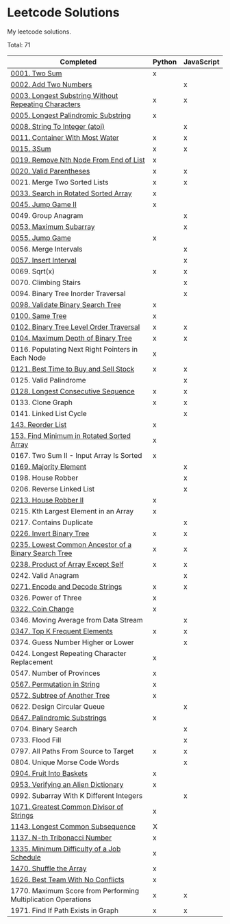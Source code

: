 # Leetcode Solutions

My leetcode solutions.

Total: 71

| Completed                                                                                                                             | Python | JavaScript |
| ------------------------------------------------------------------------------------------------------------------------------------- | ------ | ---------- |
| [0001. Two Sum](https://leetcode.com/problems/two-sum/)                                                                               | x      |            |
| [0002. Add Two Numbers](https://leetcode.com/problems/add-two-numbers/)                                                               |        | x          |
| [0003. Longest Substring Without Repeating Characters](https://leetcode.com/problems/longest-substring-without-repeating-characters/) | x      | x          |
| [0005. Longest Palindromic Substring](https://leetcode.com/problems/longest-palindromic-substring/)                                   | x      |            |
| [0008. String To Integer (atoi)](https://leetcode.com/problems/string-to-integer-atoi/)                                               |        | x          |
| [0011. Container With Most Water](https://leetcode.com/problems/container-with-most-water/)                                           | x      | x          |
| [0015. 3Sum](https://leetcode.com/problems/3sum/)                                                                                     | x      | x          |
| [0019. Remove Nth Node From End of List](https://leetcode.com/problems/remove-nth-node-from-end-of-list/)                             | x      |            |
| [0020. Valid Parentheses](https://leetcode.com/problems/valid-parentheses/)                                                           | x      | x          |
| 0021. Merge Two Sorted Lists                                                                                                          | x      | x          |
| [0033. Search in Rotated Sorted Array](https://leetcode.com/problems/search-in-rotated-sorted-array/)                                 | x      |            |
| [0045. Jump Game II](https://leetcode.com/problems/jump-game-ii/)                                                                     | x      |            |
| 0049. Group Anagram                                                                                                                   |        | x          |
| [0053. Maximum Subarray](https://leetcode.com/problems/maximum-subarray/)                                                             |        | x          |
| [0055. Jump Game](https://leetcode.com/problems/jump-game/)                                                                           | x      |            |
| 0056. Merge Intervals                                                                                                                 |        | x          |
| [0057. Insert Interval](https://leetcode.com/problems/insert-interval/)                                                               |        | x          |
| 0069. Sqrt(x)                                                                                                                         | x      | x          |
| 0070. Climbing Stairs                                                                                                                 |        | x          |
| 0094. Binary Tree Inorder Traversal                                                                                                   |        | x          |
| [0098. Validate Binary Search Tree](https://leetcode.com/problems/validate-binary-search-tree/)                                       | x      |            |
| [0100. Same Tree](https://leetcode.com/problems/same-tree/)                                                                           | x      |            |
| [0102. Binary Tree Level Order Traversal](https://leetcode.com/problems/binary-tree-level-order-traversal/)                           | x      | x          |
| [0104. Maximum Depth of Binary Tree](https://leetcode.com/problems/maximum-depth-of-binary-tree/)                                     | x      | x          |
| 0116. Populating Next Right Pointers in Each Node                                                                                     | x      |            |
| [0121. Best Time to Buy and Sell Stock](https://leetcode.com/problems/best-time-to-buy-and-sell-stock/)                               | x      | x          |
| 0125. Valid Palindrome                                                                                                                |        | x          |
| [0128. Longest Consecutive Sequence](https://leetcode.com/problems/longest-consecutive-sequence/)                                     | x      | x          |
| 0133. Clone Graph                                                                                                                     | x      | x          |
| 0141. Linked List Cycle                                                                                                               |        | x          |
| [143. Reorder List](https://leetcode.com/problems/reorder-list/)                                                                      | x      |            |
| [153. Find Minimum in Rotated Sorted Array](https://leetcode.com/problems/find-minimum-in-rotated-sorted-array/)                      | x      |            |
| 0167. Two Sum II - Input Array Is Sorted                                                                                              | x      |            |
| [0169. Majority Element](https://leetcode.com/problems/majority-element/)                                                             |        | x          |
| 0198. House Robber                                                                                                                    |        | x          |
| 0206. Reverse Linked List                                                                                                             |        | x          |
| [0213. House Robber II](https://leetcode.com/problems/house-robber-ii/)                                                               | x      |            |
| 0215. Kth Largest Element in an Array                                                                                                 | x      |            |
| 0217. Contains Duplicate                                                                                                              |        | x          |
| [0226. Invert Binary Tree](https://leetcode.com/problems/invert-binary-tree/)                                                         | x      | x          |
| [0235. Lowest Common Ancestor of a Binary Search Tree](https://leetcode.com/problems/lowest-common-ancestor-of-a-binary-search-tree/) | x      | x          |
| [0238. Product of Array Except Self](https://leetcode.com/problems/product-of-array-except-self/)                                     | x      | x          |
| 0242. Valid Anagram                                                                                                                   |        | x          |
| [0271. Encode and Decode Strings](https://leetcode.com/problems/encode-and-decode-strings/)                                           | x      | x          |
| 0326. Power of Three                                                                                                                  | x      |            |
| [0322. Coin Change](https://leetcode.com/problems/coin-change)                                                                        | x      |            |
| 0346. Moving Average from Data Stream                                                                                                 |        | x          |
| [0347. Top K Frequent Elements](https://leetcode.com/problems/top-k-frequent-elements/)                                               | x      | x          |
| 0374. Guess Number Higher or Lower                                                                                                    |        | x          |
| 0424. Longest Repeating Character Replacement                                                                                         | x      |            |
| 0547. Number of Provinces                                                                                                             | x      |            |
| [0567. Permutation in String](https://leetcode.com/problems/permutation-in-string/)                                                   | x      |            |
| [0572. Subtree of Another Tree](https://leetcode.com/problems/subtree-of-another-tree/)                                               | x      |            |
| 0622. Design Circular Queue                                                                                                           |        | x          |
| [0647. Palindromic Substrings](https://leetcode.com/problems/palindromic-substrings/)                                                 | x      |            |
| 0704. Binary Search                                                                                                                   |        | x          |
| 0733. Flood Fill                                                                                                                      |        | x          |
| 0797. All Paths From Source to Target                                                                                                 | x      | x          |
| 0804. Unique Morse Code Words                                                                                                         |        | x          |
| [0904. Fruit Into Baskets](https://leetcode.com/problems/fruit-into-baskets/)                                                         | x      |            |
| [0953. Verifying an Alien Dictionary](https://leetcode.com/problems/verifying-an-alien-dictionary/)                                   | x      |            |
| 0992. Subarray With K Different Integers                                                                                              |        | x          |
| [1071. Greatest Common Divisor of Strings](https://leetcode.com/problems/greatest-common-divisor-of-strings/)                         | x      |            |
| [1143. Longest Common Subsequence](https://leetcode.com/problems/longest-common-subsequence/)                                         | X      |            |
| [1137. N-th Tribonacci Number](https://leetcode.com/problems/n-th-tribonacci-number/)                                                 | x      |            |
| [1335. Minimum Difficulty of a Job Schedule](https://leetcode.com/problems/minimum-difficulty-of-a-job-schedule/)                     | x      |            |
| [1470. Shuffle the Array](https://leetcode.com/problems/shuffle-the-array/)                                                           | x      |            |
| [1626. Best Team With No Conflicts](https://leetcode.com/problems/best-team-with-no-conflicts/)                                       | x      |            |
| 1770. Maximum Score from Performing Multiplication Operations                                                                         | x      | x          |
| 1971. Find If Path Exists in Graph                                                                                                    | x      | x          |
